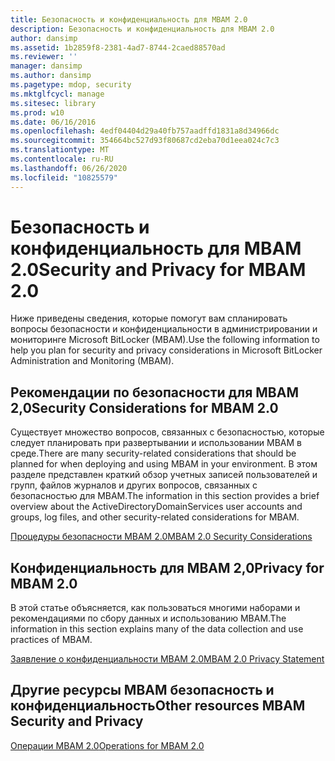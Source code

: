 ```yaml
---
title: Безопасность и конфиденциальность для MBAM 2.0
description: Безопасность и конфиденциальность для MBAM 2.0
author: dansimp
ms.assetid: 1b2859f8-2381-4ad7-8744-2caed88570ad
ms.reviewer: ''
manager: dansimp
ms.author: dansimp
ms.pagetype: mdop, security
ms.mktglfcycl: manage
ms.sitesec: library
ms.prod: w10
ms.date: 06/16/2016
ms.openlocfilehash: 4edf04404d29a40fb757aadffd1831a8d34966dc
ms.sourcegitcommit: 354664bc527d93f80687cd2eba70d1eea024c7c3
ms.translationtype: MT
ms.contentlocale: ru-RU
ms.lasthandoff: 06/26/2020
ms.locfileid: "10825579"
---
```

# <span data-ttu-id="87d05-103">Безопасность и конфиденциальность для MBAM 2.0</span><span class="sxs-lookup"><span data-stu-id="87d05-103">Security and Privacy for MBAM 2.0</span></span>


<span data-ttu-id="87d05-104">Ниже приведены сведения, которые помогут вам спланировать вопросы безопасности и конфиденциальности в администрировании и мониторинге Microsoft BitLocker (MBAM).</span><span class="sxs-lookup"><span data-stu-id="87d05-104">Use the following information to help you plan for security and privacy considerations in Microsoft BitLocker Administration and Monitoring (MBAM).</span></span>

## <span data-ttu-id="87d05-105">Рекомендации по безопасности для MBAM 2,0</span><span class="sxs-lookup"><span data-stu-id="87d05-105">Security Considerations for MBAM 2.0</span></span>


<span data-ttu-id="87d05-106">Существует множество вопросов, связанных с безопасностью, которые следует планировать при развертывании и использовании MBAM в среде.</span><span class="sxs-lookup"><span data-stu-id="87d05-106">There are many security-related considerations that should be planned for when deploying and using MBAM in your environment.</span></span> <span data-ttu-id="87d05-107">В этом разделе представлен краткий обзор учетных записей пользователей и групп, файлов журналов и других вопросов, связанных с безопасностью для MBAM.</span><span class="sxs-lookup"><span data-stu-id="87d05-107">The information in this section provides a brief overview about the ActiveDirectoryDomainServices user accounts and groups, log files, and other security-related considerations for MBAM.</span></span>

[<span data-ttu-id="87d05-108">Процедуры безопасности MBAM 2.0</span><span class="sxs-lookup"><span data-stu-id="87d05-108">MBAM 2.0 Security Considerations</span></span>](mbam-20-security-considerations-mbam-2.md)

## <span data-ttu-id="87d05-109">Конфиденциальность для MBAM 2,0</span><span class="sxs-lookup"><span data-stu-id="87d05-109">Privacy for MBAM 2.0</span></span>


<span data-ttu-id="87d05-110">В этой статье объясняется, как пользоваться многими наборами и рекомендациями по сбору данных и использованию MBAM.</span><span class="sxs-lookup"><span data-stu-id="87d05-110">The information in this section explains many of the data collection and use practices of MBAM.</span></span>

[<span data-ttu-id="87d05-111">Заявление о конфиденциальности MBAM 2.0</span><span class="sxs-lookup"><span data-stu-id="87d05-111">MBAM 2.0 Privacy Statement</span></span>](mbam-20-privacy-statement-mbam-2.md)

## <span data-ttu-id="87d05-112">Другие ресурсы MBAM безопасность и конфиденциальность</span><span class="sxs-lookup"><span data-stu-id="87d05-112">Other resources MBAM Security and Privacy</span></span>


[<span data-ttu-id="87d05-113">Операции MBAM 2.0</span><span class="sxs-lookup"><span data-stu-id="87d05-113">Operations for MBAM 2.0</span></span>](operations-for-mbam-20-mbam-2.md)

 

 





